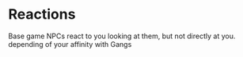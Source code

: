 # Reactions
Base game NPCs react to you looking at them, but not directly at you. depending of your affinity with Gangs
